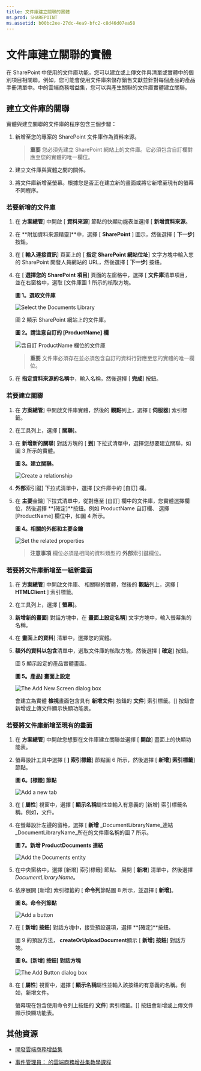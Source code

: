 ```yaml
---
title: 文件庫建立關聯的實體
ms.prod: SHAREPOINT
ms.assetid: b00bc2ee-27dc-4ea9-bfc2-c8d46d07ea58
---
```



# 文件庫建立關聯的實體
在 SharePoint 中使用的文件庫功能，您可以建立或上傳文件與清單或實體中的個別項目相關聯。例如，您可能會使用文件庫來儲存銷售文獻並針對每個產品的產品手冊清單中。中的雲端商務增益集，您可以與產生關聯的文件庫實體建立關聯。
## 建立文件庫的關聯

實體與建立關聯的文件庫的程序包含三個步驟：
  
    
    

1. 新增至您的專案的 SharePoint 文件庫作為資料來源。
    
    > **重要**
      > 您必須先建立 SharePoint 網站上的文件庫。它必須包含自訂欄對應至您的實體的唯一欄位。
2. 建立文件庫與實體之間的關係。
    
  
3. 將文件庫新增至螢幕。根據您是否正在建立新的畫面或將它新增至現有的螢幕不同程序。
    
  

### 若要新增的文件庫


1. 在 **方案總管**] 中開啟 [ **資料來源**] 節點的快顯功能表並選擇 [ **新增資料來源**。
    
  
2. 在 **附加資料來源精靈]**中，選擇 [ **SharePoint** ] 圖示，然後選擇 [ **下一步**] 按鈕。
    
  
3. 在 [ **輸入連接資訊**] 頁面上的 [ **指定 SharePoint 網站位址**] 文字方塊中輸入您的 SharePoint 開發人員網站的 URL，然後選擇 [ **下一步**] 按鈕。
    
  
4. 在 [ **選擇您的 SharePoint 項目**] 頁面的左窗格中，選擇 [ **文件庫**清單項目，並在右窗格中，選取 [文件庫圖 1 所示的核取方塊。
    
   **圖 1。選取文件庫**

  

     ![Select the Documents Library](images/CBADocLibrary.PNG)
  

    圖 2 顯示 SharePoint 網站上的文件庫。
    

   **圖 2。請注意自訂的 [ProductName] 欄**

  

     ![含自訂 ProductName 欄位的文件庫](images/CBADocLibrary2.PNG)
  

    
    > **重要**
      > 文件庫必須存在並必須包含自訂的資料行對應至您的實體的唯一欄位。
5. 在 **指定資料來源的名稱**中，輸入名稱，然後選擇 [ **完成**] 按鈕。
    
  

### 若要建立關聯


1. 在 **方案總管**] 中開啟文件庫實體，然後的 **觀點**列上，選擇 [ **伺服器**] 索引標籤。
    
  
2. 在工具列上，選擇 [ **關聯**]。
    
  
3. 在 **新增新的關聯**] 對話方塊的 [ **到**] 下拉式清單中，選擇您想要建立關聯，如圖 3 所示的實體。
    
   **圖 3。建立關聯。**

  

     ![Create a relationship](images/CBARelationship.PNG)
  

  

  
4. **外部**索引鍵] 下拉式清單中，選擇 [文件庫中的 [自訂] 欄。
    
  
5. 在 **主要**金鑰] 下拉式清單中，從對應至 [自訂] 欄中的文件庫，您實體選擇欄位，然後選擇 **[確定]**按鈕。例如 ProductName 自訂欄、 選擇 [ProductName] 欄位中，如圖 4 所示。
    
   **圖 4。相關的外部和主要金鑰**

  

     ![Set the related properties](images/CBARelationship2.PNG)
  

    
    > **注意事項**
      > 欄位必須是相同的資料類型的 **外部**索引鍵欄位。

### 若要將文件庫新增至一組新畫面


1. 在 **方案總管**] 中開啟文件庫、 相關聯的實體，然後的 **觀點**列上，選擇 [ **HTMLClient** ] 索引標籤。
    
  
2. 在工具列上，選擇 [ **螢幕**]。
    
  
3. **新增新的畫面**] 對話方塊中，在 **畫面上設定名稱**] 文字方塊中，輸入螢幕集的名稱。
    
  
4. 在 **畫面上的資料**] 清單中，選擇您的實體。
    
  
5. **額外的資料以包含**清單中，選取文件庫的核取方塊，然後選擇 [ **確定**] 按鈕。
    
    圖 5 顯示設定的產品實體畫面。
    

   **圖 5。產品] 畫面上設定**

  

     ![The Add New Screen dialog box](images/CBAScreenSet.PNG)
  

    會建立為實體 **檢視**畫面包含具有 **新增文件**] 按鈕的 **文件**] 索引標籤。[] 按鈕會新增或上傳文件顯示快顯功能表。
    
  

### 若要將文件庫新增至現有的畫面


1. 在 **方案總管**] 中開啟您想要在文件庫建立關聯並選擇 [ **開啟**] 畫面上的快顯功能表。
    
  
2. 螢幕設計工具中選擇 [ **] 索引標籤**] 節點圖 6 所示，然後選擇 [ **新增] 索引標籤**] 節點。
    
   **圖 6。[標籤] 節點**

  

     ![Add a new tab](images/CBAAddTab.PNG)
  

  

  
3. 在 [ **屬性**] 視窗中，選擇 [ **顯示名稱**屬性並輸入有意義的 [新增] 索引標籤名稱。例如，文件。
    
  
4. 在螢幕設計左邊的窗格，選擇 [ **新增** _DocumentLibraryName_連結 _DocumentLibraryName_所在的文件庫名稱的圖 7 所示。
    
   **圖 7。新增 ProductDocuments 連結**

  

     ![Add the Documents entity](images/CBAAddDoc.PNG)
  

  

  
5. 在中央窗格中，選擇 [新增] 索引標籤] 節點、 展開 [ **新增**] 清單中，然後選擇 _DocumentLibraryName_。
    
  
6. 依序展開 [新增] 索引標籤的 [ **命令列**節點圖 8 所示，並選擇 [ **新增]**。
    
   **圖 8。命令列節點**

  

     ![Add a button](images/CBAAddButton.PNG)
  

  

  
7. 在 [ **新增] 按鈕**] 對話方塊中，接受預設選項，選擇 **[確定]**按鈕。
    
    圖 9 的預設方法， **createOrUploadDocument**顯示 [ **新增] 按鈕**] 對話方塊。
    

   **圖 9。[新增] 按鈕] 對話方塊**

  

     ![The Add Button dialog box](images/CBAAddDialog.PNG)
  

  

  
8. 在 [ **屬性**] 視窗中，選擇 [ **顯示名稱**屬性並輸入該按鈕的有意義的名稱。例如，新增文件。
    
    螢幕現在包含使用命令列上按鈕的 **文件**] 索引標籤。[] 按鈕會新增或上傳文件顯示快顯功能表。
    
  

## 其他資源
<a name="bk_addresources"> </a>


-  [開發雲端商務增益集](develop-cloud-business-add-ins.md)
    
  
-  [事件管理員： 的雲端商務增益集教學課程](incident-manager-a-cloud-business-add-in-tutorial.md)
    
  

